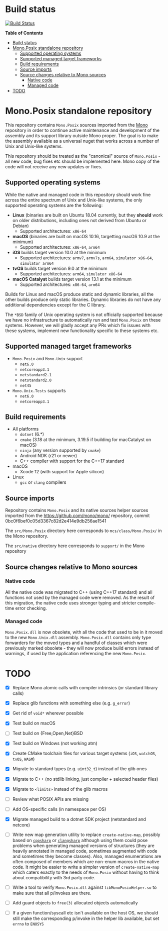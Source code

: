 # Build status

[![Build Status](https://dev.azure.com/dnceng/public/_apis/build/status/mono/mono-mono.posix?branchName=main)](https://dev.azure.com/dnceng/public/_build/latest?definitionId=966&branchName=main)

<!-- markdown-toc start - Don't edit this section. Run M-x markdown-toc-refresh-toc -->
**Table of Contents**

- [Build status](#build-status)
- [Mono.Posix standalone repository](#monoposix-standalone-repository)
    - [Supported operating systems](#supported-operating-systems)
    - [Supported managed target frameworks](#supported-managed-target-frameworks)
    - [Build requirements](#build-requirements)
    - [Source imports](#source-imports)
    - [Source changes relative to Mono sources](#source-changes-relative-to-mono-sources)
        - [Native code](#native-code)
        - [Managed code](#managed-code)
- [TODO](#todo)

<!-- markdown-toc end -->

# Mono.Posix standalone repository

This repository contains `Mono.Posix` sources imported from the
[Mono](https://github.com/mono/mono) repository in order to continue
active maintenance and development of the assembly and its support
library outside Mono proper.  The goal is to make the assembly
available as a universal nuget that works across a number of Unix and
Unix-like systems.

This repository should be treated as the "canonical" source of
`Mono.Posix` - all new code, bug fixes etc should be implemented here.
Mono copy of the code will not receive any new updates or fixes.

## Supported operating systems

While the native and managed code in this repository should work fine
across the entire spectrum of Unix and Unix-like systems, the only
supported operating systems are the following:

  * **Linux** (binaries are built on Ubuntu 18.04 currently, but they
    **should** work on older distributions, including ones not derived
    from Ubuntu or Debian)
	* Supported architectures: `x86-64`
  * **macOS** (binaries are built on macOS 10.16, targetting macOS 10.9 at
    the minimum)
	* Supported architectures: `x86-64`, `arm64`
  * **iOS** builds target version 10.0 at the minimum
    * Supported architectures: `armv7`, `armv7s`, `arm64`, `simulator
      x86-64`, `simulator arm64`
  * **tvOS** builds target version 9.0 at the minimum
    * Supported architectures: `arm64`, `simulator x86-64`
  * **macOS Catalyst** builds target version 13.1 at the minimum
	* Supported architectures: `x86-64`, `arm64`
	
Builds for Linux and macOS produce static and dynamic libraries, all
the other builds produce only static libraries.  Dynamic libraries do
not have any additional dependencies except for the C library.

The `*BSD` family of Unix operating system is not officially supported
because we have no infrastructure to automatically run and test
`Mono.Posix` on these systems.  However, we will gladly accept any PRs
which fix issues with these systems, implement new functionality
specific to these systems etc.

## Supported managed target frameworks

  * `Mono.Posix` and `Mono.Unix` support
    * `net6.0`
	* `netcoreapp3.1`
	* `netstandard2.1`
	* `netstandard2.0`
	* `net45`
  * `Mono.Unix.Tests` supports
    * `net6.0`
    * `netcoreapp3.1`

## Build requirements

  * All platforms
    * `dotnet` (6.*)
	* `cmake` (3.18 at the minimum, 3.19.5 if building for macCatalyst
      on macOS)
    * `ninja` (any version supported by `cmake`)
	* Android NDK (r21 or newer)
	* C++ compiler with support for the C++17 standard
  * macOS
    * Xcode 12 (with support for Apple silicon)
  * Linux
    * `gcc` or `clang` compilers

## Source imports

Repository contains `Mono.Posix` and its native sources helper sources imported from
the https://github.com/mono/mono/ repository, commit 0bc0f6bef0c05d3367c82d2e414e9db256ae1541

The `src/Mono.Posix` directory here corresponds to `mcs/class/Mono.Posix/` in the Mono repository.

The `src/native` directory here corresponds to `support/` in the Mono repository

## Source changes relative to Mono sources

### Native code

All the native code was migrated to C++ (using C++17 standard) and all
functions not used by the managed code were removed.  As the result of
this migration, the native code uses stronger typing and stricter
compile-time error checking.

### Managed code

`Mono.Posix.dll` is now obsolete, with all the code that used to be in
it moved to the new `Mono.Unix.dll` assembly.  `Mono.Posix.dll`
contains only type forwarders for the moved types and a handful of
classes which were previously marked obsolete - they will now produce
build errors instead of warnings, if used by the application
referencing the new `Mono.Posix`.

# TODO

  - [x] Replace Mono atomic calls with compiler intrinsics (or
        standard library calls)
  - [x] Replace glib functions with something else (e.g. `g_error`)
  - [X] Get rid of `void*` wherever possible
  - [x] Test build on macOS
  - [ ] Test build on {Free,Open,Net}BSD
  - [X] Test build on Windows (not working atm)
  - [X] Create CMake toolchain files for various target systems (`iOS`,
        `watchOS`, `tvOS`, `WASM`)
  - [x] Migrate to standard types (e.g. `uint32_t`) instead of the glib
        ones
  - [x] Migrate to C++ (no stdlib linking, just compiler + selected
        header files)
  - [x] Migrate to `<limits>` instead of the glib macros
  - [ ] Review what POSIX APIs are missing
  - [ ] Add OS-specific calls (in namespace per OS)
  - [X] Migrate managed build to a dotnet SDK project (netstandard and
        netcore)
  - [ ] Write new map generation utility to replace
        `create-native-map`, possibly based on
        [`cppsharp`](https://github.com/mono/CppSharp) or
        [`clangsharp`](https://github.com/Microsoft/ClangSharp)
        although using them could pose problems when generating
        managed versions of structures (they are heavily annotated in
        managed code, sometimes augmented with code and sometimes they
        become classes).  Also, managed enumerations are often
        composed of members which are non-enum macros in the native
        code.  It might be easier to write a simpler version of
        `create-native-map` which caters exactly to the needs of
        `Mono.Posix` without having to think about compatibility with
        3rd party code.
  - [ ] Write a tool to verify `Mono.Posix.dll` against
        `libMonoPosixHelper.so` to make sure that all p/invokes are
        there.
  - [ ] Add guard objects to `free(3)` allocated objects automatically
  - [ ] If a given function/syscall etc isn't available on the host
        OS, we should still make the corresponding p/invoke in the
        helper lib available, but set `errno` to `ENOSYS`

